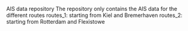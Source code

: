 AIS data repository
The repository only contains the AIS data for the different routes
routes_1: starting from Kiel and Bremerhaven
routes_2: starting from Rotterdam and Flexistowe
